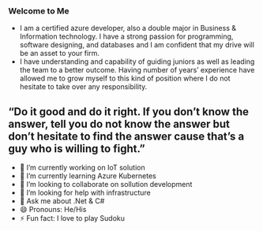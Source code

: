 ### Welcome to Me

- I am a certified azure developer, also a double major in Business & Information technology. I have a strong passion for programming, software designing, and databases and I am confident that my drive will be an asset to your firm.
- I have understanding and capability of guiding juniors as well as leading the team to a better outcome. Having number of years’ experience have allowed me to grow myself to this kind of position where I do not hesitate to take over any responsibility.

## “Do it good and do it right. If you don’t know the answer, tell you do not know the answer but don’t hesitate to find the answer cause that’s a guy who is willing to fight.”

- 🔭 I’m currently working on IoT solution
- 🌱 I’m currently learning Azure Kubernetes
- 👯 I’m looking to collaborate on sollution development
- 🤔 I’m looking for help with infrastructure
- 💬 Ask me about .Net & C#
- 😄 Pronouns: He/His
- ⚡ Fun fact: I love to play Sudoku
